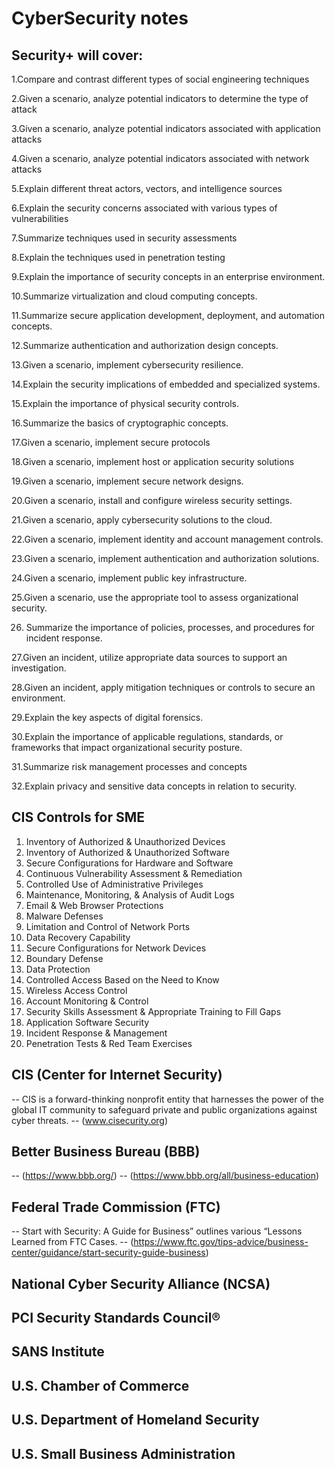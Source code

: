 # CyberSecurity notes

## Security+ will cover:

1.Compare and contrast different types of social engineering techniques

2.Given a scenario, analyze potential indicators to determine the type of attack

3.Given a scenario, analyze potential indicators associated with application attacks

4.Given a scenario, analyze potential indicators associated with network attacks

5.Explain different threat actors, vectors, and intelligence sources

6.Explain the security concerns associated with various types of vulnerabilities

7.Summarize techniques used in security assessments

8.Explain the techniques used in penetration testing

9.Explain the importance of security concepts in an enterprise environment. 

10.Summarize virtualization and cloud computing concepts. 

11.Summarize secure application development, deployment, and automation concepts. 

12.Summarize authentication and authorization design concepts. 

13.Given a scenario, implement cybersecurity resilience. 

14.Explain the security implications of embedded and specialized systems. 

15.Explain the importance of physical security controls. 

16.Summarize the basics of cryptographic concepts. 

17.Given a scenario, implement secure protocols 

18.Given a scenario, implement host or application security solutions 

19.Given a scenario, implement secure network designs. 

20.Given a scenario, install and configure wireless security settings. 

21.Given a scenario, apply cybersecurity solutions to the cloud. 

22.Given a scenario, implement identity and account management controls. 

23.Given a scenario, implement authentication and authorization solutions. 

24.Given a scenario, implement public key infrastructure. 

25.Given a scenario, use the appropriate tool to assess organizational security.

26. Summarize the importance of policies, processes, and procedures for incident response. 

27.Given an incident, utilize appropriate data sources to support an investigation. 

28.Given an incident, apply mitigation techniques or controls to secure an environment. 

29.Explain the key aspects of digital forensics. 

30.Explain the importance of applicable regulations, standards, or frameworks that impact organizational security posture. 

31.Summarize risk management processes and concepts 

32.Explain privacy and sensitive data concepts in relation to security. 

## CIS Controls for SME

1. Inventory of Authorized & Unauthorized Devices
2. Inventory of Authorized & Unauthorized Software
3. Secure Configurations for Hardware and Software
4. Continuous Vulnerability Assessment & Remediation
5. Controlled Use of Administrative Privileges
6. Maintenance, Monitoring, & Analysis of Audit Logs
7. Email & Web Browser Protections
8. Malware Defenses
9. Limitation and Control of Network Ports
10. Data Recovery Capability
11. Secure Configurations for Network Devices
12. Boundary Defense
13. Data Protection
14. Controlled Access Based on the Need to Know
15. Wireless Access Control
16. Account Monitoring & Control
17. Security Skills Assessment & Appropriate Training to Fill Gaps
18. Application Software Security
19. Incident Response & Management
20. Penetration Tests & Red Team Exercises


## CIS (Center for Internet Security)
-- CIS is a forward-thinking nonprofit entity that harnesses the power of the global IT community to safeguard private and public organizations against cyber threats.
-- (www.cisecurity.org)

## Better Business Bureau (BBB)
-- (https://www.bbb.org/)
-- (https://www.bbb.org/all/business-education)

## Federal Trade Commission (FTC)
-- Start with Security: A Guide for Business” outlines various “Lessons Learned from FTC Cases.
-- (https://www.ftc.gov/tips-advice/business-center/guidance/start-security-guide-business)

## National Cyber Security Alliance (NCSA)

## PCI Security Standards Council®

## SANS Institute

## U.S. Chamber of Commerce

## U.S. Department of Homeland Security

## U.S. Small Business Administration
